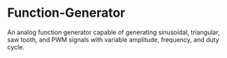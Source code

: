 # Function-Generator
An analog function generator capable of generating sinusoidal, triangular, saw tooth, and PWM signals with variable amplitude, frequency, and duty cycle.
